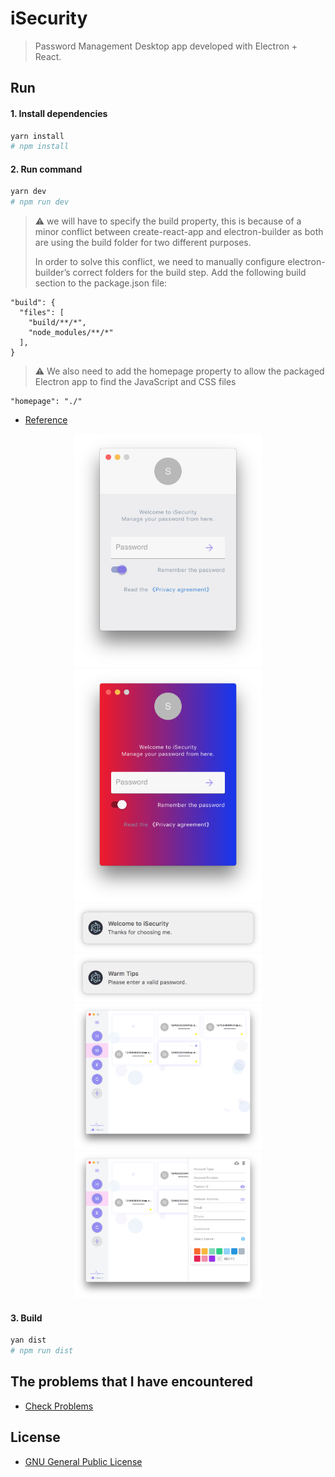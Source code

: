 # iSecurity

> Password Management Desktop app developed with Electron + React.

## Run

#### 1. Install dependencies

```bash
yarn install
# npm install
```

#### 2. Run command

```bash
yarn dev
# npm run dev 
```

> ⚠️ we will have to specify the build property, this is because of a minor conflict between create-react-app and electron-builder as both are using the build folder for two different purposes.  
>   
> In order to solve this conflict, we need to manually configure electron-builder’s correct folders for the build step. Add the following build section to the package.json file:  

```
"build": {
  "files": [
    "build/**/*",
    "node_modules/**/*"
  ],
}
```

> ⚠️ We also need to add the homepage property to allow the packaged Electron app to find the JavaScript and CSS files

```
"homepage": "./"
```

- [Reference](http://kazuar.github.io/markdown-app/)

<div align="center">
  <img alt="iSecurity" src="./app.png" width="300" style="display:inline-block;"/>
  <img alt="iSecurity" src="./app-gradient.png" width="300" style="display:inline-block;"/>
</div>
<div align="center">
  <img alt="Notification" src="./notification.png" width="300" style="display:inline-block;"/>
  <img alt="Notification" src="./html-notification.png" width="300" style="display:inline-block;"/>
</div>
<div align="center">
  <img alt="app-main-light" src="./app-main-light.png" width="300" style="display:inline-block;"/>
  <img alt="app-main-light-add-card" src="./app-main-light-add-card.png" width="300" style="display:inline-block;"/>
</div>

#### 3. Build

```bash
yan dist
# npm run dist
```

## The problems that I have encountered

- [Check Problems](./problems.md)

## License

- [GNU General Public License](./LICENSE.txt)